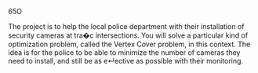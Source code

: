 65O

The project is to help the local police department with their installation of security cameras at tra�c intersections. You will solve a particular kind of optimization problem, called the Vertex Cover problem, in this context. The idea is for the police to be able to minimize the number of cameras they need to install, and still be as e↵ective as possible with their monitoring.
